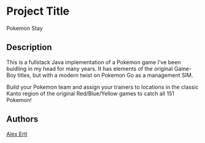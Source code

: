 # Project Title

Pokemon Stay

## Description

This is a fullstack Java implementation of a Pokemon game I've been buidling in my head for many years. It has elements of the original Game-Boy titles, but with a modern twist on Pokemon Go as a management SIM.

Build your Pokemon team and assign your trainers to locations in the classic Kanto region of the original Red/Blue/Yellow games to catch all 151 Pokemon!

## Authors
[Alex Ertl](https://github.com/ilikebuttons)